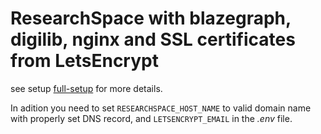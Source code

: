 # ResearchSpace with blazegraph, digilib, nginx and SSL certificates from LetsEncrypt

see setup [full-setup](../full-setup/README.md) for more details.

In adition you need to set `RESEARCHSPACE_HOST_NAME` to valid domain name with properly set DNS record, and `LETSENCRYPT_EMAIL` in the *.env* file.
